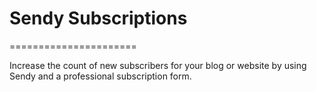 # Sendy Subscriptions
======================

Increase the count of new subscribers for your blog or website by using Sendy and a professional subscription form.
